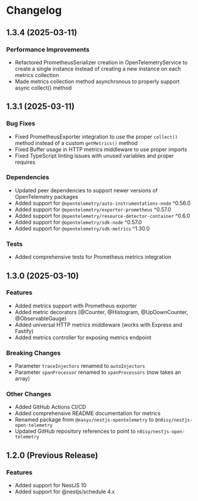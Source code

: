 # Changelog

## 1.3.4 (2025-03-11)

### Performance Improvements
- Refactored PrometheusSerializer creation in OpenTelemetryService to create a single instance instead of creating a new instance on each metrics collection
- Made metrics collection method asynchronous to properly support async collect() method

## 1.3.1 (2025-03-11)

### Bug Fixes
- Fixed PrometheusExporter integration to use the proper `collect()` method instead of a custom `getMetrics()` method
- Fixed Buffer usage in HTTP metrics middleware to use proper imports
- Fixed TypeScript linting issues with unused variables and proper requires

### Dependencies
- Updated peer dependencies to support newer versions of OpenTelemetry packages
- Added support for `@opentelemetry/auto-instrumentations-node` ^0.56.0
- Added support for `@opentelemetry/exporter-prometheus` ^0.57.0
- Added support for `@opentelemetry/resource-detector-container` ^0.6.0
- Added support for `@opentelemetry/sdk-node` ^0.57.0
- Added support for `@opentelemetry/sdk-metrics` ^1.30.0

### Tests
- Added comprehensive tests for Prometheus metrics integration

## 1.3.0 (2025-03-10)

### Features
- Added metrics support with Prometheus exporter
- Added metric decorators (@Counter, @Histogram, @UpDownCounter, @ObservableGauge)
- Added universal HTTP metrics middleware (works with Express and Fastify)
- Added metrics controller for exposing metrics endpoint

### Breaking Changes
- Parameter `traceInjectors` renamed to `autoInjectors`
- Parameter `spanProcessor` renamed to `spanProcessors` (now takes an array)

### Other Changes
- Added GitHub Actions CI/CD
- Added comprehensive README documentation for metrics
- Renamed package from `@easyv/nestjs-opentelemetry` to `@n0isy/nestjs-open-telemetry`
- Updated GitHub repository references to point to `n0isy/nestjs-open-telemetry`

## 1.2.0 (Previous Release)

### Features  
- Added support for NestJS 10
- Added support for @nestjs/schedule 4.x